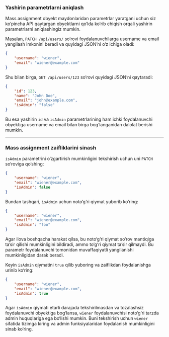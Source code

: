 ### Yashirin parametrlarni aniqlash

Mass assignment obyekt maydonlaridan parametrlar yaratgani uchun siz ko‘pincha API qaytargan obyektlarni qo‘lda ko‘rib chiqish orqali yashirin parametrlarni aniqlashingiz mumkin.

Masalan, `PATCH /api/users/` so‘rovi foydalanuvchilarga username va email yangilash imkonini beradi va quyidagi JSON’ni o‘z ichiga oladi:

```json
{
    "username": "wiener",
    "email": "wiener@example.com"
}
```

Shu bilan birga, `GET /api/users/123` so‘rovi quyidagi JSON’ni qaytaradi:

```json
{
    "id": 123,
    "name": "John Doe",
    "email": "john@example.com",
    "isAdmin": "false"
}
```

Bu esa yashirin `id` va `isAdmin` parametrlarining ham ichki foydalanuvchi obyektiga username va email bilan birga bog‘langanidan dalolat berishi mumkin.

---

### Mass assignment zaifliklarini sinash

`isAdmin` parametrini o‘zgartirish mumkinligini tekshirish uchun uni `PATCH` so‘roviga qo‘shing:

```json
{
    "username": "wiener",
    "email": "wiener@example.com",
    "isAdmin": false
}
```

Bundan tashqari, `isAdmin` uchun noto‘g‘ri qiymat yuborib ko‘ring:

```json
{
    "username": "wiener",
    "email": "wiener@example.com",
    "isAdmin": "foo"
}
```

Agar ilova boshqacha harakat qilsa, bu noto‘g‘ri qiymat so‘rov mantiqiga ta’sir qilishi mumkinligini bildiradi, ammo to‘g‘ri qiymat ta’sir qilmaydi. Bu parametr foydalanuvchi tomonidan muvaffaqiyatli yangilanishi mumkinligidan darak beradi.

Keyin `isAdmin` qiymatini `true` qilib yuboring va zaiflikdan foydalanishga urinib ko‘ring:

```json
{
    "username": "wiener",
    "email": "wiener@example.com",
    "isAdmin": true
}
```

Agar `isAdmin` qiymati etarli darajada tekshirilmasdan va tozalashsiz foydalanuvchi obyektiga bog‘lansa, `wiener` foydalanuvchisi noto‘g‘ri tarzda admin huquqlariga ega bo‘lishi mumkin. Buni tekshirish uchun `wiener` sifatida tizimga kiring va admin funksiyalaridan foydalanish mumkinligini sinab ko‘ring.
